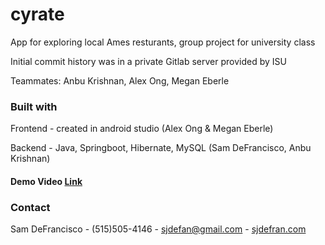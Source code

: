 # cyrate
App for exploring local Ames resturants, group project for university class

Initial commit history was in a private Gitlab server provided by ISU

Teammates: Anbu Krishnan, Alex Ong, Megan Eberle
### Built with
Frontend - created in android studio (Alex Ong & Megan Eberle)

Backend - Java, Springboot, Hibernate, MySQL (Sam DeFrancisco, Anbu Krishnan)

#### Demo Video <a href="https://www.youtube.com/watch?v=w_3M2IuUfWA&list=PL6BdlkdKLEB_pYmF7uwubfK99t4KT4Xoe&index=8&ab_channel=AlexOng">Link</a>

### Contact
Sam DeFrancisco - (515)505-4146 - sjdefan@gmail.com  - <a href="https://sjdefran.com">sjdefran.com</a>
